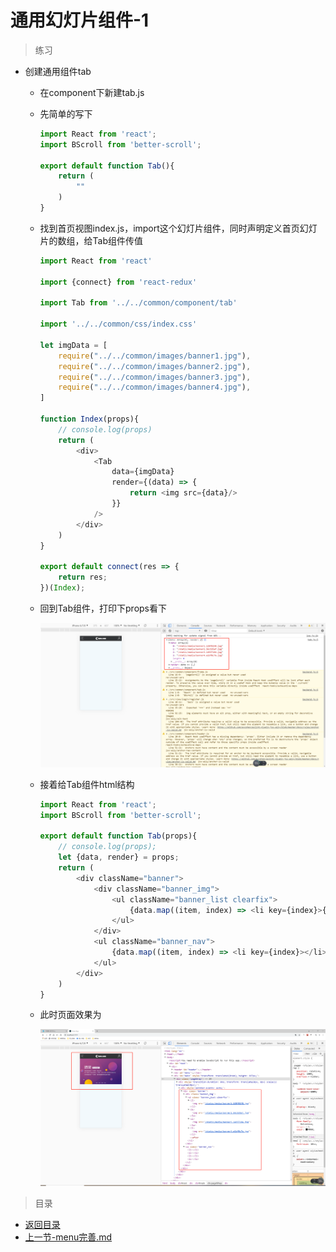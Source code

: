 # 通用幻灯片组件-1

> 练习

* 创建通用组件tab
    * 在component下新建tab.js
    * 先简单的写下
        ```js
        import React from 'react';
        import BScroll from 'better-scroll';

        export default function Tab(){
            return (
                ""
            )
        }        
        ```
    * 找到首页视图index.js，import这个幻灯片组件，同时声明定义首页幻灯片的数组，给Tab组件传值  
        ```js
        import React from 'react'

        import {connect} from 'react-redux'

        import Tab from '../../common/component/tab'

        import '../../common/css/index.css'

        let imgData = [
            require("../../common/images/banner1.jpg"),
            require("../../common/images/banner2.jpg"),
            require("../../common/images/banner3.jpg"),
            require("../../common/images/banner4.jpg"),
        ]

        function Index(props){
            // console.log(props)
            return (
                <div>
                    <Tab 
                        data={imgData}
                        render={(data) => {
                            return <img src={data}/>
                        }}
                    />
                </div>
            )
        }

        export default connect(res => {
            return res;    
        })(Index);       
        ```  
    * 回到Tab组件，打印下props看下  

        ![](./images/打印props.jpg)  

    * 接着给Tab组件html结构    
        ```js
        import React from 'react';
        import BScroll from 'better-scroll';

        export default function Tab(props){
            // console.log(props);
            let {data, render} = props;
            return (
                <div className="banner">
                    <div className="banner_img">
                        <ul className="banner_list clearfix">
                            {data.map((item, index) => <li key={index}>{render(item)}</li>)}
                        </ul>
                    </div> 
                    <ul className="banner_nav">
                        {data.map((item, index) => <li key={index}></li>)}
                    </ul>
                </div>
            )
        }       
        ```
    * 此时页面效果为    

        ![](./images/图片渲染.jpg)

> 目录

* [返回目录](../../README.md)
* [上一节-menu完善.md](../day-31/menu完善.md)